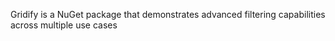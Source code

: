 Gridify is a NuGet package that demonstrates advanced filtering capabilities across multiple use cases
